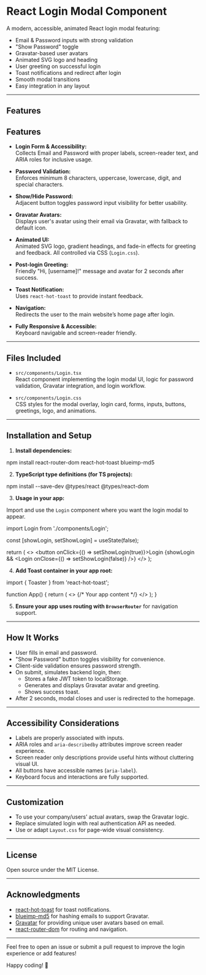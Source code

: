 # React Login Modal Component

A modern, accessible, animated React login modal featuring:

- Email & Password inputs with strong validation
- "Show Password" toggle
- Gravatar-based user avatars
- Animated SVG logo and heading
- User greeting on successful login
- Toast notifications and redirect after login
- Smooth modal transitions
- Easy integration in any layout

---

## Features


## Features

- **Login Form & Accessibility:**  
  Collects Email and Password with proper labels, screen-reader text, and ARIA roles for inclusive usage.

- **Password Validation:**  
  Enforces minimum 8 characters, uppercase, lowercase, digit, and special characters.

- **Show/Hide Password:**  
  Adjacent button toggles password input visibility for better usability.

- **Gravatar Avatars:**  
  Displays user's avatar using their email via Gravatar, with fallback to default icon.

- **Animated UI:**  
  Animated SVG logo, gradient headings, and fade-in effects for greeting and feedback. All controlled via CSS (`Login.css`).

- **Post-login Greeting:**  
  Friendly "Hi, [username]!" message and avatar for 2 seconds after success.

- **Toast Notification:**  
  Uses `react-hot-toast` to provide instant feedback.

- **Navigation:**  
  Redirects the user to the main website’s home page after login.

- **Fully Responsive & Accessible:**  
  Keyboard navigable and screen-reader friendly.

---

## Files Included

- `src/components/Login.tsx`  
  React component implementing the login modal UI, logic for password validation, Gravatar integration, and login workflow.

- `src/components/Login.css`  
  CSS styles for the modal overlay, login card, forms, inputs, buttons, greetings, logo, and animations.

---

## Installation and Setup

1. **Install dependencies:**

npm install react-router-dom react-hot-toast blueimp-md5

2. **TypeScript type definitions (for TS projects):**

npm install --save-dev @types/react @types/react-dom


3. **Usage in your app:**

Import and use the `Login` component where you want the login modal to appear.

import Login from './components/Login';

const [showLogin, setShowLogin] = useState(false);

return (
<>
<button onClick={() => setShowLogin(true)}>Login</button>
{showLogin && <Login onClose={() => setShowLogin(false)} />}
</>
);


4. **Add Toast container in your app root:**

import { Toaster } from 'react-hot-toast';

function App() {
return (
<>
{/* Your app content */}
<Toaster />
</>
);
}


5. **Ensure your app uses routing with `BrowserRouter`** for navigation support.

---

## How It Works

- User fills in email and password.
- "Show Password" button toggles visibility for convenience.
- Client-side validation ensures password strength.
- On submit, simulates backend login, then:
  - Stores a fake JWT token to localStorage.
  - Generates and displays Gravatar avatar and greeting.
  - Shows success toast.
- After 2 seconds, modal closes and user is redirected to the homepage.

---

## Accessibility Considerations

- Labels are properly associated with inputs.
- ARIA roles and `aria-describedby` attributes improve screen reader experience.
- Screen reader only descriptions provide useful hints without cluttering visual UI.
- All buttons have accessible names (`aria-label`).
- Keyboard focus and interactions are fully supported.

---
## Customization

- To use your company/users’ actual avatars, swap the Gravatar logic.
- Replace simulated login with real authentication API as needed.
- Use or adapt `Layout.css` for page-wide visual consistency.

---

## License

Open source under the MIT License.

---

## Acknowledgments

- [react-hot-toast](https://react-hot-toast.com) for toast notifications.
- [blueimp-md5](https://github.com/blueimp/JavaScript-MD5) for hashing emails to support Gravatar.
- [Gravatar](https://en.gravatar.com/) for providing unique user avatars based on email.
- [react-router-dom](https://reactrouter.com/) for routing and navigation.

---

Feel free to open an issue or submit a pull request to improve the login experience or add features!

Happy coding! 🚀
